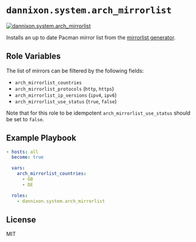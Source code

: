# `dannixon.system.arch_mirrorlist`

[![dannixon.system.arch_mirrorlist](https://github.com/DanNixon/ansible-system/actions/workflows/arch_mirrorlist.yml/badge.svg?branch=main)](https://github.com/DanNixon/ansible-system/actions/workflows/arch_mirrorlist.yml)

Installs an up to date Pacman mirror list from the [mirrorlist generator](https://archlinux.org/mirrorlist/).

## Role Variables

The list of mirrors can be filtered by the following fields:

  - `arch_mirrorlist_countries`
  - `arch_mirrorlist_protocols` (`http`, `https`)
  - `arch_mirrorlist_ip_versions` (`ipv4`, `ipv6`)
  - `arch_mirrorlist_use_status` (`true`, `false`)

Note that for this role to be idempotent `arch_mirrorlist_use_status` should be set to `false`.

## Example Playbook

```yaml
- hosts: all
  become: true

  vars:
    arch_mirrorlist_countries:
      - GB
      - DE

  roles:
    - dannixon.system.arch_mirrorlist
```

## License

MIT
